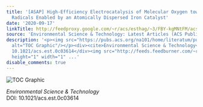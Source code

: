 ```yaml
---
title: '[ASAP] High-Efficiency Electrocatalysis of Molecular Oxygen toward Hydroxyl
  Radicals Enabled by an Atomically Dispersed Iron Catalyst'
date: '2020-09-17'
linkTitle: http://feedproxy.google.com/~r/acs/esthag/~3/FBY-kgMNtFM/acs.est.0c03614
source: 'Environmental Science & Technology: Latest Articles (ACS Publications)'
description: '<p><img src="https://pubs.acs.org/na101/home/literatum/publisher/achs/journals/content/esthag/0/esthag.ahead-of-print/acs.est.0c03614/20200917/images/medium/es0c03614_0006.gif"
  alt="TOC Graphic"/></p><div><cite>Environmental Science & Technology</cite></div><div>DOI:
  10.1021/acs.est.0c03614</div><img src="http://feeds.feedburner.com/~r/acs/esthag/~4/FBY-kgMNtFM"
  height="1" width="1" ...'
disable_comments: true
---
```

<p><img src="https://pubs.acs.org/na101/home/literatum/publisher/achs/journals/content/esthag/0/esthag.ahead-of-print/acs.est.0c03614/20200917/images/medium/es0c03614_0006.gif" alt="TOC Graphic"/></p><div><cite>Environmental Science & Technology</cite></div><div>DOI: 10.1021/acs.est.0c03614</div><img src="http://feeds.feedburner.com/~r/acs/esthag/~4/FBY-kgMNtFM" height="1" width="1" ...